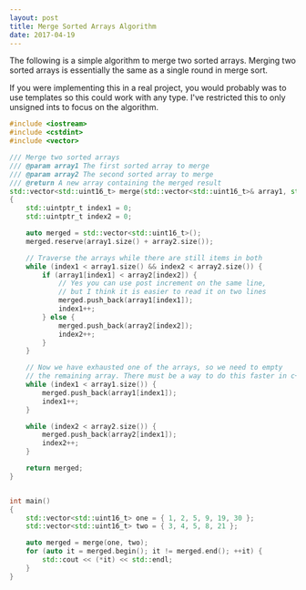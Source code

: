 ```yaml
---
layout: post
title: Merge Sorted Arrays Algorithm
date: 2017-04-19
---
```


The following is a simple algorithm to merge two sorted arrays. Merging two sorted arrays is essentially the same as a single round in merge sort.

If you were implementing this in a real project, you would probably was to use templates so this
could work with any type. I've restricted this to only unsigned ints to focus on the algorithm.

```c++
#include <iostream>
#include <cstdint>
#include <vector>

/// Merge two sorted arrays
/// @param array1 The first sorted array to merge
/// @param array2 The second sorted array to merge
/// @return A new array containing the merged result
std::vector<std::uint16_t> merge(std::vector<std::uint16_t>& array1, std::vector<std::uint16_t>& array2)
{
    std::uintptr_t index1 = 0;
    std::uintptr_t index2 = 0;

    auto merged = std::vector<std::uint16_t>();
    merged.reserve(array1.size() + array2.size());

    // Traverse the arrays while there are still items in both
    while (index1 < array1.size() && index2 < array2.size()) {
        if (array1[index1] < array2[index2]) {
            // Yes you can use post increment on the same line,
            // but I think it is easier to read it on two lines
            merged.push_back(array1[index1]);
            index1++;
        } else {
            merged.push_back(array2[index2]);
            index2++;
        }
    }

    // Now we have exhausted one of the arrays, so we need to empty
    // the remaining array. There must be a way to do this faster in c++?
    while (index1 < array1.size()) {
        merged.push_back(array1[index1]);
        index1++;
    }

    while (index2 < array2.size()) {
        merged.push_back(array2[index1]);
        index2++;
    }

    return merged;
}


int main()
{
    std::vector<std::uint16_t> one = { 1, 2, 5, 9, 19, 30 };
    std::vector<std::uint16_t> two = { 3, 4, 5, 8, 21 };

    auto merged = merge(one, two);
    for (auto it = merged.begin(); it != merged.end(); ++it) {
        std::cout << (*it) << std::endl;
    }
}

```